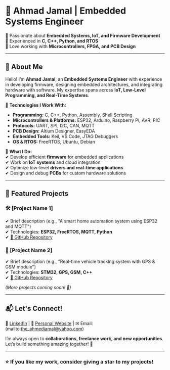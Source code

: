 # 👋 Ahmad Jamal | Embedded Systems Engineer  

🔹 Passionate about **Embedded Systems, IoT, and Firmware Development**  
🔹 Experienced in **C, C++, Python, and RTOS**  
🔹 Love working with **Microcontrollers, FPGA, and PCB Design**  

---

## 🚀 About Me  
Hello! I’m **Ahmad Jamal**, an **Embedded Systems Engineer** with experience in developing firmware, designing embedded architectures, and integrating hardware with software. My expertise spans across **IoT, Low-Level Programming, and Real-Time Systems**.  

🔹 **Technologies I Work With:**  
- **Programming:** C, C++, Python, Assembly, Shell Scripting  
- **Microcontrollers & Platforms:** ESP32, Arduino, Raspberry Pi, AVR, PIC  
- **Protocols:** UART, SPI, I2C, CAN, MQTT
- **PCB Design:** Altium Designer, EasyEDA
- **Embedded Tools:** Keil, VS Code, JTAG Debuggers  
- **OS & RTOS:** FreeRTOS, Ubuntu, Debian

🔹 **What I Do:**  
✔ Develop efficient **firmware** for embedded applications  
✔ Work on **IoT systems** and cloud integration  
✔ Optimize low-level **drivers and real-time applications**  
✔ Design and debug **PCBs** for custom hardware solutions  

---

## 📂 Featured Projects  
### 🛠 [Project Name 1]  
✔ Brief description (e.g., "A smart home automation system using ESP32 and MQTT")  
✔ Technologies: **ESP32, FreeRTOS, MQTT, Python**  
✔ [🔗 GitHub Repository](#)  

### 🔧 [Project Name 2]  
✔ Brief description (e.g., "Real-time vehicle tracking system with GPS & GSM module")  
✔ Technologies: **STM32, GPS, GSM, C++**  
✔ [🔗 GitHub Repository](#)  

*(More projects coming soon! 🚀)*  

---

## 📬 Let's Connect!  
💼 [LinkedIn](https://linkedin.com/theahmedjamal) | 🔗 [Personal Website](#) | ✉ Email: (mailto:the_ahmedjamal@yahoo.com)  

I’m always open to **collaborations, freelance work, and new opportunities**. Let’s build something amazing together! 🚀  

---

### ⭐ If you like my work, consider giving a star to my projects!  


<!--
**theahmedjamal/theahmedjamal** is a ✨ _special_ ✨ repository because its `README.md` (this file) appears on your GitHub profile.

Here are some ideas to get you started:

- 🔭 I’m currently working on ...
- 🌱 I’m currently learning ...
- 👯 I’m looking to collaborate on ...
- 🤔 I’m looking for help with ...
- 💬 Ask me about ...
- 📫 How to reach me: ...
- 😄 Pronouns: ...
- ⚡ Fun fact: ...
-->
